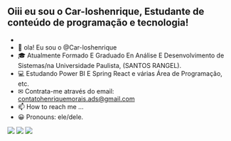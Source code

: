 ##  Oiii eu sou o Car-loshenrique, Estudante de conteúdo de programação e tecnologia! 
- 
- 👋 ola! Eu sou o @Car-loshenrique
- 🎓 Atualmente Formado E Graduado En Análise E Desenvolvimento de Sistemas/na Universidade Paulista, (SANTOS RANGEL).
- 💻 Estudando Power BI E Spring React e várias Área de Programação, etc.
- ✉ Contrata-me através do email: contatohenriquemorais.ads@gmail.com
- 📫 How to reach me ...
- 😀 Pronouns: ele/dele.
<div>

<a href="https://CARLOS HENRIQUE MORAIS#6047 " target="_blank"> <img src="https://img.shields.io/badge/Discord-7289DA?style=for-the-badge&logo= discord&logoColor=white" target="_blank"></a>
  <a href = "mailto:henriquemorais.ads@gmail.com"><img src="https://img.shields.io/badge/-Gmail-%23333?style=for-the-badge&logo=gmail&logoColor=white" destino ="_blank"></a>
  <a href="https://www.linkedin.com/in/http://www.linkedin.com/in/carlos-henrique-morais-bezerra-349273200" target="_blank"><img src="https://img.shields.io/badge/-LinkedIn-% 230077B5?style=for-the-badge&logo=linkedin&logoColor=white" target="_blank"></a> 

